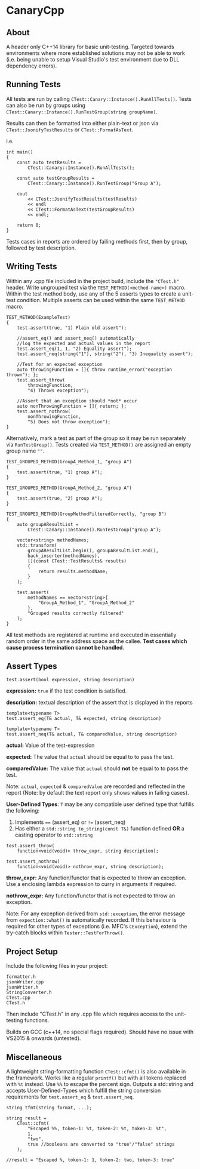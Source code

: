 # CanaryCpp

## About
A header only C++14 library for basic unit-testing. Targeted towards  environments where more established solutions may not be able to work (i.e. being unable to setup Visual Studio's test environment due to DLL dependency errors). 

## Running Tests
All tests are run by calling `CTest::Canary::Instance().RunAllTests()`. 
Tests can also be run by groups using `CTest::Canary::Instance().RunTestGroup(string groupName)`. 

Results can then be formatted into either plain-text or json via `CTest::JsonifyTestResults` or `CTest::FormatAsText`.

i.e.

```
int main()
{
    const auto testResults = 
        CTest::Canary::Instance().RunAllTests();

    const auto testGroupResults = 
        CTest::Canary::Instance().RunTestGroup("Group A");

    cout 
        << CTest::JsonifyTestResults(testResults) 
        << endl
        << CTest::FormatAsText(testGroupResults) 
        << endl;

    return 0;
}
```

Tests cases in reports are ordered by failing methods first, then by group, followed by test description.

## Writing Tests

Within any .cpp file included in the project build, include the `"CTest.h"` header. Write ungrouped test via the `TEST_METHOD(<method-name>)` macro. Within the test method body, use any of the 5 asserts types to create a unit-test condition. Multiple asserts can be used within the same `TEST_METHOD` macro.

```
TEST_METHOD(ExampleTest)
{
    test.assert(true, "1) Plain old assert");

    //assert_eq() and assert_neq() automatically 
    //log the expected and actual values in the report
    test.assert_eq(1, 1, "2) Equality assert");
    test.assert_neq(string("1"), string("2"), "3) Inequality assert");

    //Test for an expected exception
    auto throwingFunction = []{ throw runtime_error("exception thrown"); };
    test.assert_throw(
        throwingFunction, 
        "4) Throws exception");

    //Assert that an exception should *not* occur
    auto nonThrowingFunction = []{ return; };
    test.assert_nothrow(
        nonThrowingFunction, 
        "5) Does not throw exception");
}
```

Alternatively, mark a test as part of the group so it may be run separately via `RunTestGroup()`. Tests created via `TEST_METHOD()` are assigned an empty group name `""`.

```
TEST_GROUPED_METHOD(GroupA_Method_1, "group A")
{
    test.assert(true, "1) group A");
}

TEST_GROUPED_METHOD(GroupA_Method_2, "group A")
{
    test.assert(true, "2) group A");
}

TEST_GROUPED_METHOD(GroupMethodFilteredCorrectly, "group B")
{
    auto groupAResultList = 
        CTest::Canary::Instance().RunTestGroup("group A");

    vector<string> methodNames;
    std::transform(
        groupAResultList.begin(), groupAResultList.end(),
        back_inserter(methodNames),
        [](const CTest::TestResults& results)
        {
            return results.methodName;
        }
    );

    test.assert(
        methodNames == vector<string>{
            "GroupA_Method_1", "GroupA_Method_2"
        }, 
        "Grouped results correctly filtered"
    );
}
```


All test methods are registered at runtime and executed in essentially random order in the same address space as the callee. **Test cases which cause process termination cannot be handled**.

## Assert Types

```
test.assert(bool expression, string description)
```

**expression:** `true` if the test condition is satisfied. 

**description:** textual description of the assert that is displayed in the reports

```
template<typename T>
test.assert_eq(T& actual, T& expected, string description)

template<typename T>
test.assert_neq(T& actual, T& comparedValue, string description)
```
**actual:** Value of the test-expression

**expected:** The value that `actual` should be equal to to pass the test.

**comparedValue:** The value that `actual` should **not** be equal to to pass the test.

Note: `actual`, `expected` & `comparedValue` are recorded and reflected in the report (Note: by default the text report only shows values in failing cases).

**User-Defined Types**: `T` may be any compatible user defined type that fulfills the following:
1. Implements `==` (assert_eq) or `!=` (assert_neq)
2. Has either a `std::string to_string(const T&)` function defined **OR** a casting operator to `std::string`

```
test.assert_throw(
    function<void(void)> throw_expr, string description);

test.assert_nothrow(
    function<void(void)> nothrow_expr, string description);
```

**throw_expr:** Any function/functor that is expected to throw an exception. Use a enclosing lambda expression to curry in arguments if required.

**nothrow_expr:** Any function/functor that is not expected to throw an exception.

Note: For any exception derived from `std::exception`, the error message from `expection::what()` is automatically recorded. If this behaviour is required for other types of exceptions (i.e. MFC's `CException`), extend the try-catch blocks within `Tester::TestForThrow()`.

## Project Setup
Include the following files in your project:
```
formatter.h
jsonWriter.cpp
jsonWriter.h
StringConverter.h
CTest.cpp
CTest.h
```
Then include "CTest.h" in any .cpp file which requires access to the unit-testing functions.

Builds on GCC (c++14, no special flags required). Should have no issue with VS2015 & onwards (untested).

## Miscellaneous
A lightweight string-formatting function `CTest::cfmt()` is also available in the framework. Works like a regular `printf()` but with all tokens replaced with `%t` instead. Use `%%` to escape the percent sign. Outputs a std::string and accepts User-Defined-Types which fulfill the string conversion requirements for `test.assert_eq` & `test.assert_neq`.
```
string tfmt(string format, ...);

string result = 
    CTest::cfmt(
        "Escaped %%, token-1: %t, token-2: %t, token-3: %t",
        1,
        "two",
        true //booleans are converted to "true"/"false" strings
    );

//result = "Escaped %, token-1: 1, token-2: two, token-3: true"
```






